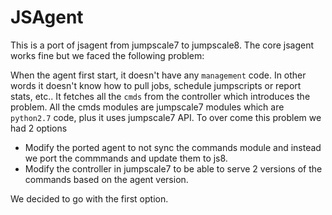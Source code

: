 # JSAgent
This is a port of jsagent from jumpscale7 to jumpscale8. The core jsagent works fine
but we faced the following problem:

When the agent first start, it doesn't have any `management` code. In other words it doesn't know how to pull jobs,
schedule jumpscripts or report stats, etc..
It fetches all the `cmds` from the controller which introduces the problem.
All the cmds modules are jumpscale7 modules which are `python2.7` code, plus it uses jumpscale7 API. To over come this problem we had 2 options

- Modify the ported agent to not sync the commands module and instead we port the commmands and update them to js8. 
- Modify the controller in jumpscale7 to be able to serve 2 versions of the commands based on the agent version.

We decided to go with the first option.